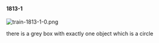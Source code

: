 #### 1813-1
![train-1813-1-0.png](https://github.com/lil-lab/nlvr/raw/master/nlvr/train/images/8/train-1813-1-0.png "train-1813-1-0.png")

there is a grey box with exactly one object which is a circle
